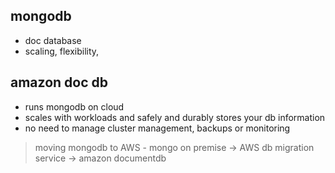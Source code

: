 ## mongodb

* doc database
* scaling, flexibility,

## amazon doc db

* runs mongodb on cloud
* scales with workloads and safely and durably stores your db information
* no need to manage cluster management, backups or monitoring

> moving mongodb to AWS - mongo on premise ->  AWS db migration service -> amazon documentdb
